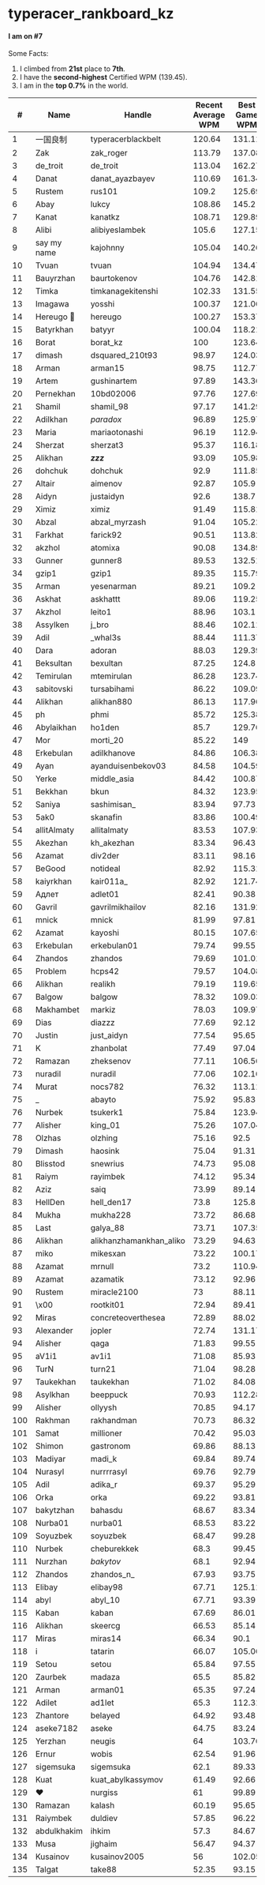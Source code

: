 # typeracer_rankboard_kz

#### I am on #7

Some Facts:
1. I climbed from **21st** place to **7th**.
2. I have the **second-highest** Certified WPM (139.45).
3. I am in the **top 0.7%** in the world.


|#  |Name       |Handle                 |Recent Average WPM|Best Game WPM|Certified WPM|
|---|-----------|-----------------------|------------------|-------------|-------------|
|1  |一国良制       |typeracerblackbelt     |120.64            |131.11       |134.9        |
|2  |Zak        |zak_roger              |113.79            |137.08       |112.4        |
|3  |de_troit   |de_troit               |113.04            |162.27       |126.46       |
|4  |Danat      |danat_ayazbayev        |110.69            |161.34       |142.01       |
|5  |Rustem     |rus101                 |109.2             |125.69       |123.03       |
|6  |Abay       |lukcy                  |108.86            |145.2        |112.12       |
|7  |Kanat      |kanatkz                |108.71            |129.89       |139.45       |
|8  |Alibi      |alibiyeslambek         |105.6             |127.15       |112.23       |
|9  |say my name|kajohnny               |105.04            |140.26       |117.86       |
|10 |Tvuan      |tvuan                  |104.94            |134.47       |116.07       |
|11 |Bauyrzhan  |baurtokenov            |104.76            |142.81       |117.63       |
|12 |Timka      |timkanagekitenshi      |102.33            |131.55       |113.45       |
|13 |Imagawa    |yosshi                 |100.37            |121.06       |95.05        |
|14 |Hereugo 🥞 |hereugo                |100.27            |153.37       |118.32       |
|15 |Batyrkhan  |batyyr                 |100.04            |118.21       |96.55        |
|16 |Borat      |borat_kz               |100               |123.64       |100.02       |
|17 |dimash     |dsquared_210t93        |98.97             |124.03       |100.32       |
|18 |Arman      |arman15                |98.75             |112.77       |86.33        |
|19 |Artem      |gushinartem            |97.89             |143.36       |127.43       |
|20 |Pernekhan  |10bd02006              |97.76             |127.69       |116.61       |
|21 |Shamil     |shamil_98              |97.17             |141.29       |113.08       |
|22 |Adilkhan   |_paradox_              |96.89             |125.97       |100.96       |
|23 |Maria      |mariaotonashi          |96.19             |112.94       |90.21        |
|24 |Sherzat    |sherzat3               |95.37             |116.18       |90.5         |
|25 |Alikhan    |___zzz___              |93.09             |105.98       |98.18        |
|26 |dohchuk    |dohchuk                |92.9              |111.85       |89.93        |
|27 |Altair     |aimenov                |92.87             |105.9        |92.19        |
|28 |Aidyn      |justaidyn              |92.6              |138.7        |122.86       |
|29 |Ximiz      |ximiz                  |91.49             |115.81       |87.28        |
|30 |Abzal      |abzal_myrzash          |91.04             |105.22       |98.04        |
|31 |Farkhat    |farick92               |90.51             |113.82       |98.11        |
|32 |akzhol     |atomixa                |90.08             |134.89       |106.75       |
|33 |Gunner     |gunner8                |89.53             |132.51       |101.75       |
|34 |gzip1      |gzip1                  |89.35             |115.79       |89.16        |
|35 |Arman      |yesenarman             |89.21             |109.2        |89.28        |
|36 |Askhat     |askhattt               |89.06             |119.25       |91.84        |
|37 |Akzhol     |leito1                 |88.96             |103.1        |81.99        |
|38 |Assylken   |j_bro                  |88.46             |102.11       |80.33        |
|39 |Adil       |_whal3s                |88.44             |111.37       |87.83        |
|40 |Dara       |adoran                 |88.03             |129.39       |107.47       |
|41 |Beksultan  |bexultan               |87.25             |124.8        |93.86        |
|42 |Temirulan  |mtemirulan             |86.28             |123.74       |97.22        |
|43 |sabitovski |tursabihami            |86.22             |109.09       |109.12       |
|44 |Alikhan    |alikhan880             |86.13             |117.96       |95.16        |
|45 |ph         |phmi                   |85.72             |125.38       |101.36       |
|46 |Abylaikhan |ho1den                 |85.7              |129.76       |105.04       |
|47 |Mor        |morti_20               |85.22             |149          |121.07       |
|48 |Erkebulan  |adilkhanove            |84.86             |106.38       |80.11        |
|49 |Ayan       |ayanduisenbekov03      |84.58             |104.59       |101.91       |
|50 |Yerke      |middle_asia            |84.42             |100.87       |85.57        |
|51 |Bekkhan    |bkun                   |84.32             |123.95       |113.13       |
|52 |Saniya     |sashimisan_            |83.94             |97.73        |0            |
|53 |5ak0       |skanafin               |83.86             |100.49       |81.04        |
|54 |allitAlmaty|allitalmaty            |83.53             |107.93       |84.13        |
|55 |Akezhan    |kh_akezhan             |83.34             |96.43        |0            |
|56 |Azamat     |div2der                |83.11             |98.16        |0            |
|57 |BeGood     |notideal               |82.92             |115.31       |89.95        |
|58 |kaiyrkhan  |kair011a_              |82.92             |121.74       |113.08       |
|59 |Адлет      |adlet01                |82.41             |90.38        |0            |
|60 |Gavril     |gavrilmikhailov        |82.16             |131.92       |100.03       |
|61 |mnick      |mnick                  |81.99             |97.81        |0            |
|62 |Azamat     |kayoshi                |80.15             |107.65       |87.82        |
|63 |Erkebulan  |erkebulan01            |79.74             |99.55        |0            |
|64 |Zhandos    |zhandos                |79.69             |101.01       |99.04        |
|65 |Problem    |hcps42                 |79.57             |104.08       |87.7         |
|66 |Alikhan    |realikh                |79.19             |119.65       |90.29        |
|67 |Balgow     |balgow                 |78.32             |109.03       |85.07        |
|68 |Makhambet  |markiz                 |78.03             |109.97       |88.23        |
|69 |Dias       |diazzz                 |77.69             |92.12        |0            |
|70 |Justin     |just_aidyn             |77.54             |95.65        |0            |
|71 |K          |zhanbolat              |77.49             |97.04        |0            |
|72 |Ramazan    |zheksenov              |77.11             |106.56       |124.92       |
|73 |nuradil    |nuradil                |77.06             |102.16       |78.99        |
|74 |Murat      |nocs782                |76.32             |113.11       |89.91        |
|75 |_          |abayto                 |75.92             |95.83        |0            |
|76 |Nurbek     |tsukerk1               |75.84             |123.94       |95.43        |
|77 |Alisher    |king_01                |75.26             |107.04       |89.09        |
|78 |Olzhas     |olzhing                |75.16             |92.5         |0            |
|79 |Dimash     |haosink                |75.04             |91.31        |0            |
|80 |Blisstod   |snewrius               |74.73             |95.08        |0            |
|81 |Raiym      |rayimbek               |74.12             |95.34        |0            |
|82 |Aziz       |saiq                   |73.99             |89.14        |0            |
|83 |HellDen    |hell_den17             |73.8              |125.8        |99.18        |
|84 |Mukha      |mukha228               |73.72             |86.68        |0            |
|85 |Last       |galya_88               |73.71             |107.35       |82.09        |
|86 |Alikhan    |alikhanzhamankhan_aliko|73.29             |94.63        |0            |
|87 |miko       |mikesxan               |73.22             |100.17       |80.4         |
|88 |Azamat     |mrnull                 |73.2              |110.94       |89.38        |
|89 |Azamat     |azamatik               |73.12             |92.96        |92.09        |
|90 |Rustem     |miracle2100            |73                |88.11        |0            |
|91 |\x00       |rootkit01              |72.94             |89.41        |0            |
|92 |Miras      |concreteoverthesea     |72.89             |88.02        |0            |
|93 |Alexander  |jopler                 |72.74             |131.17       |102.27       |
|94 |Alisher    |qaga                   |71.83             |99.55        |0            |
|95 |aV1i1      |av1i1                  |71.08             |85.93        |0            |
|96 |TurN       |turn21                 |71.04             |98.28        |0            |
|97 |Taukekhan  |taukekhan              |71.02             |84.08        |0            |
|98 |Asylkhan   |beeppuck               |70.93             |112.28       |85.16        |
|99 |Alisher    |ollyysh                |70.85             |94.17        |0            |
|100|Rakhman    |rakhandman             |70.73             |86.32        |0            |
|101|Samat      |millioner              |70.42             |95.03        |0            |
|102|Shimon     |gastronom              |69.86             |88.13        |0            |
|103|Madiyar    |madi_k                 |69.84             |89.74        |0            |
|104|Nurasyl    |nurrrrasyl             |69.76             |92.79        |0            |
|105|Adil       |adika_r                |69.37             |95.29        |0            |
|106|Orka       |orka                   |69.22             |93.81        |0            |
|107|bakytzhan  |bahasdu                |68.67             |83.34        |0            |
|108|Nurba01    |nurba01                |68.53             |83.22        |0            |
|109|Soyuzbek   |soyuzbek               |68.47             |99.28        |0            |
|110|Nurbek     |cheburekkek            |68.3              |99.45        |0            |
|111|Nurzhan    |_bakytov_              |68.1              |92.94        |0            |
|112|Zhandos    |zhandos_n_             |67.93             |93.75        |0            |
|113|Elibay     |elibay98               |67.71             |125.11       |112.07       |
|114|abyl       |abyl_10                |67.71             |93.39        |0            |
|115|Kaban      |kaban                  |67.69             |86.01        |0            |
|116|Alikhan    |skeercg                |66.53             |85.14        |0            |
|117|Miras      |miras14                |66.34             |90.1         |0            |
|118|i          |tatarin                |66.07             |105.06       |78.46        |
|119|Setou      |setou                  |65.84             |97.55        |79.44        |
|120|Zaurbek    |madaza                 |65.5              |85.82        |0            |
|121|Arman      |arman01                |65.35             |97.24        |0            |
|122|Adilet     |ad1let                 |65.3              |112.31       |91.45        |
|123|Zhantore   |belayed                |64.92             |93.48        |0            |
|124|aseke7182  |aseke                  |64.75             |83.24        |0            |
|125|Yerzhan    |neugis                 |64                |103.76       |92.86        |
|126|Ernur      |wobis                  |62.54             |91.96        |0            |
|127|sigemsuka  |sigemsuka              |62.1              |89.33        |0            |
|128|Kuat       |kuat_abylkassymov      |61.49             |92.66        |0            |
|129|❤️         |nurgiss                |61                |99.89        |0            |
|130|Ramazan    |kalash                 |60.19             |95.65        |0            |
|131|Raiymbek   |duldiev                |57.85             |96.22        |0            |
|132|abdulkhakim|ihkim                  |57.3              |84.67        |0            |
|133|Musa       |jighaim                |56.47             |94.37        |0            |
|134|Kusainov   |kusainov2005           |56                |102.05       |85.11        |
|135|Talgat     |take88                 |52.35             |93.15        |0            |

